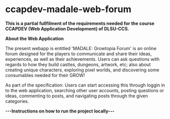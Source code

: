 # ccapdev-madale-web-forum

**This is a partial fullfilment of the requirements needed for the course CCAPDEV (Web Application Development) of DLSU-CCS.** 

**About the Web Application**

The present webapp is entitled 'MADALE: Growtopia Forum' is an online forum designed for the players to communicate and share their ideas, experiences, as well as their achievements. Users can ask questions with regards to how they build castles, dungeons, artwork, etc; also about creating unique characters, exploring pixel worlds, and discovering some consumables needed for their GROW! 

As part of the specification: Users can start accessing this through loggin in to the web application, searching other user accounts, posting questions or ideas, commenting to posts, and navigating posts through the given categories. 

**---Instructions on how to run the project locally---**


